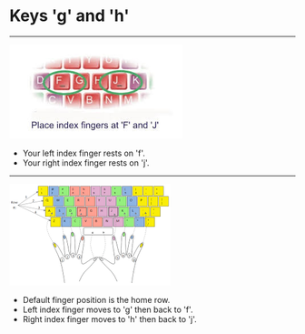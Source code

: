 
# Keys 'g' and 'h'

---
![index fingers](./images/index_fingers.jpg)

* Your left index finger rests on 'f'.
* Your right index finger rests on 'j'.

---
![finger allocation](./images/finger_allocation.png)

* Default finger position is the home row.
* Left index finger moves to 'g' then back to 'f'.
* Right index finger moves to 'h' then back to 'j'.

